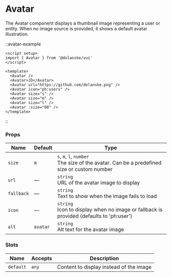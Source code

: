 # Avatar

The Avatar component displays a thumbnail image representing a user or entity. When no image source is provided, it shows a default avatar illustration.

::avatar-example

```vue
<script setup>
import { Avatar } from '@dolanske/vui'
</script>

<template>
  <Avatar />
  <Avatar>JD</Avatar>
  <Avatar url="https://github.com/dolanske.png" />
  <Avatar icon="ph:users" />
  <Avatar size="s" />
  <Avatar size="m" />
  <Avatar size="l" />
  <Avatar :size="80" />
</template>
```

::

### Props

| Name       | Default  | Type                                                                                           |
| ---------- | -------- | ---------------------------------------------------------------------------------------------- |
| `size`     | `m`      | `s`, `m`, `l`, `number` <br> The size of the avatar. Can be a predefined size or custom number |
| `url`      | —        | `string` <br> URL of the avatar image to display                                               |
| `fallback` | —        | `string` <br> Text to show when the image fails to load                                        |
| `icon`     | —        | `string` <br> Icon to display when no image or fallback is provided (defaults to 'ph:user')    |
| `alt`      | `avatar` | `string` <br> Alt text for the avatar image                                                    |

### Slots

| Name      | Accepts | Description                             |
| --------- | ------- | --------------------------------------- |
| `default` | `any`   | Content to display instead of the image |
